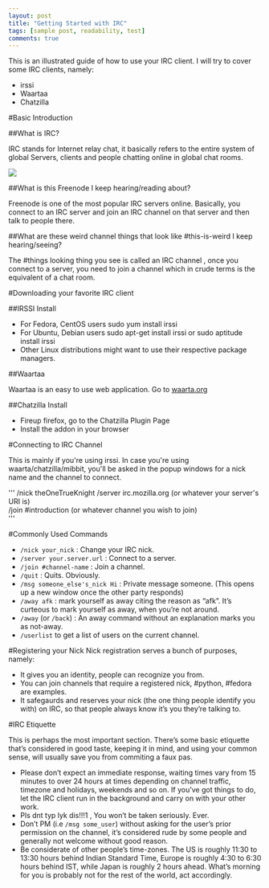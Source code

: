 ```yaml
---
layout: post
title: "Getting Started with IRC"
tags: [sample post, readability, test]
comments: true
---
```


This is an illustrated guide of how to use your IRC client. I will try to cover some IRC clients, namely:

* irssi
* Waartaa
* Chatzilla

#Basic Introduction
  
##What is IRC? 

IRC stands for Internet relay chat, it basically refers to the entire system of global Servers, clients and people chatting online in global chat rooms.

<img src="{{ site.url }}/images/irc.png"></a>

##What is this Freenode I keep hearing/reading about? 

Freenode is one of the most popular IRC servers online. Basically, you connect to an IRC server and join an IRC channel on that server and then talk to people there.

##What are these weird channel things that look like \#this-is-weird I keep hearing/seeing? 

The \#things looking thing you see is called an IRC channel , once you connect to a server, you need to join a channel which in crude terms is the equivalent of a chat room.

#Downloading your favorite IRC client

##IRSSI Install

* For Fedora, CentOS users sudo yum install irssi
* For Ubuntu, Debian users sudo apt-get install irssi or sudo aptitude install irssi
* Other Linux distributions might want to use their respective package managers.

##Waartaa

Waartaa is an easy to use web application. Go to [waarta.org](http://try.waarta.org) 

##Chatzilla Install

* Fireup firefox, go to the Chatzilla Plugin Page
* Install the addon in your browser


#Connecting to IRC Channel

This is mainly if you're using irssi. In case you're using waarta/chatzilla/mibbit, you'll be asked in the popup windows for a nick name and the channel to connect.

'''
/nick theOneTrueKnight
/server irc.mozilla.org (or whatever your server's URI is)  
/join #introduction (or whatever channel you wish to join)  
'''

#Commonly Used Commands

* `/nick your_nick` : Change your IRC nick.
* `/server your.server.url` : Connect to a server.
* `/join #channel-name` : Join a channel.
* `/quit` : Quits. Obviously.
* `/msg someone_else's_nick Hi` : Private message someone. (This opens up a new window once the other party responds)
* `/away afk` : mark yourself as away citing the reason as “afk”. It’s curteous to mark yourself as away, when you’re not around.
* `/away` (or `/back`) : An away command without an explanation marks you as not-away.
* `/userlist` to get a list of users on the current channel.


#Registering your Nick
Nick registration serves a bunch of purposes, namely:

* It gives you an identity, people can recognize you from.
* You can join channels that require a registered nick, #python, #fedora are examples.
* It safegaurds and reserves your nick (the one thing people identify you with) on IRC, so that people always know it’s you they’re talking to.

#IRC Etiquette

This is perhaps the most important section. There’s some basic etiquette that’s considered in good taste, keeping it in mind, and using your common sense, will usually save you from commiting a faux pas.

* Please don’t expect an immediate response, waiting times vary from 15 minutes to over 24 hours at times depending on channel traffic, timezone and holidays, weekends and so on. If you’ve got things to do, let the IRC client run in the background and carry on with your other work.
* Pls dnt typ lyk dis!!!1 , You won’t be taken seriously. Ever.
* Don’t PM (i.e `/msg some_user`) without asking for the user’s prior permission on the channel, it’s considered rude by some people and generally not welcome without good reason.
* Be considerate of other people’s time-zones. The US is roughly 11:30 to 13:30 hours behind Indian Standard Time, Europe is roughly 4:30 to 6:30 hours behind IST, while Japan is roughly 2 hours ahead. What’s morning for you is probably not for the rest of the world, act accordingly.
